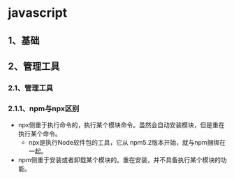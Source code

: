 # javascript

## 1、基础

## 2、管理工具
### 2.1、管理工具

### 2.1.1、npm与npx区别
+ npx侧重于执行命令的，执行某个模块命令。虽然会自动安装模块，但是重在执行某个命令。  
  - npx是执行Node软件包的工具，它从 npm5.2版本开始，就与npm捆绑在一起。
+ npm侧重于安装或者卸载某个模块的。重在安装，并不具备执行某个模块的功能。  

